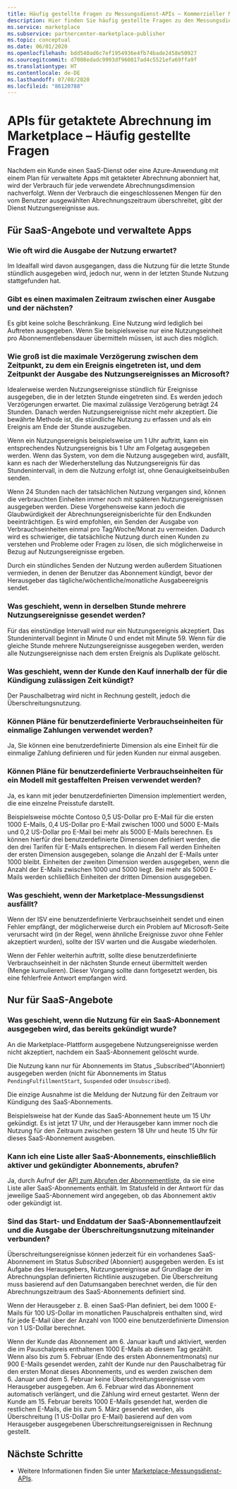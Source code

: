 ```yaml
---
title: Häufig gestellte Fragen zu Messungsdienst-APIs – Kommerzieller Microsoft-Marketplace
description: Hier finden Sie häufig gestellte Fragen zu den Messungsdienst-APIs für SaaS-Angebote in Microsoft AppSource und im Azure Marketplace.
ms.service: marketplace
ms.subservice: partnercenter-marketplace-publisher
ms.topic: conceptual
ms.date: 06/01/2020
ms.openlocfilehash: bdd540ad6c7ef1954936e4fb74bade2458e50927
ms.sourcegitcommit: d7008edadc9993df960817ad4c5521efa69ffa9f
ms.translationtype: HT
ms.contentlocale: de-DE
ms.lasthandoff: 07/08/2020
ms.locfileid: "86120788"
---
```

# <a name="marketplace-metered-billing-apis---faq"></a>APIs für getaktete Abrechnung im Marketplace – Häufig gestellte Fragen

Nachdem ein Kunde einen SaaS-Dienst oder eine Azure-Anwendung mit einem Plan für verwaltete Apps mit getakteter Abrechnung abonniert hat, wird der Verbrauch für jede verwendete Abrechnungsdimension nachverfolgt.  Wenn der Verbrauch die eingeschlossenen Mengen für den vom Benutzer ausgewählten Abrechnungszeitraum überschreitet, gibt der Dienst Nutzungsereignisse aus.

## <a name="for-both-saas-offers-and-managed-apps"></a>Für SaaS-Angebote und verwaltete Apps

### <a name="how-often-is-it-expected-to-emit-usage"></a>Wie oft wird die Ausgabe der Nutzung erwartet?

Im Idealfall wird davon ausgegangen, dass die Nutzung für die letzte Stunde stündlich ausgegeben wird, jedoch nur, wenn in der letzten Stunde Nutzung stattgefunden hat.

### <a name="is-there-a-maximal-period-between-one-emission-and-the-next-one"></a>Gibt es einen maximalen Zeitraum zwischen einer Ausgabe und der nächsten?

Es gibt keine solche Beschränkung. Eine Nutzung wird lediglich bei Auftreten ausgegeben. Wenn Sie beispielsweise nur eine Nutzungseinheit pro Abonnementlebensdauer übermitteln müssen, ist auch dies möglich.

### <a name="what-is-the-maximum-delay-between-the-time-an-event-occurs-and-the-time-a-usage-event-is-emitted-to-microsoft"></a>Wie groß ist die maximale Verzögerung zwischen dem Zeitpunkt, zu dem ein Ereignis eingetreten ist, und dem Zeitpunkt der Ausgabe des Nutzungsereignisses an Microsoft?

Idealerweise werden Nutzungsereignisse stündlich für Ereignisse ausgegeben, die in der letzten Stunde eingetreten sind. Es werden jedoch Verzögerungen erwartet. Die maximal zulässige Verzögerung beträgt 24 Stunden. Danach werden Nutzungsereignisse nicht mehr akzeptiert. Die bewährte Methode ist, die stündliche Nutzung zu erfassen und als ein Ereignis am Ende der Stunde auszugeben.

Wenn ein Nutzungsereignis beispielsweise um 1 Uhr auftritt, kann ein entsprechendes Nutzungsereignis bis 1 Uhr am Folgetag ausgegeben werden.  Wenn das System, von dem die Nutzung ausgegeben wird, ausfällt, kann es nach der Wiederherstellung das Nutzungsereignis für das Stundenintervall, in dem die Nutzung erfolgt ist, ohne Genauigkeitseinbußen senden.

Wenn 24 Stunden nach der tatsächlichen Nutzung vergangen sind, können die verbrauchten Einheiten immer noch mit späteren Nutzungsereignissen ausgegeben werden.  Diese Vorgehensweise kann jedoch die Glaubwürdigkeit der Abrechnungsereignisberichte für den Endkunden beeinträchtigen.  Es wird empfohlen, ein Senden der Ausgabe von Verbrauchseinheiten einmal pro Tag/Woche/Monat zu vermeiden.  Dadurch wird es schwieriger, die tatsächliche Nutzung durch einen Kunden zu verstehen und Probleme oder Fragen zu lösen, die sich möglicherweise in Bezug auf Nutzungsereignisse ergeben.

Durch ein stündliches Senden der Nutzung werden außerdem Situationen vermieden, in denen der Benutzer das Abonnement kündigt, bevor der Herausgeber das tägliche/wöchentliche/monatliche Ausgabeereignis sendet.

### <a name="what-happens-when-you-send-more-than-one-usage-event-in-the-same-hour"></a>Was geschieht, wenn in derselben Stunde mehrere Nutzungsereignisse gesendet werden?

Für das einstündige Intervall wird nur ein Nutzungsereignis akzeptiert. Das Stundenintervall beginnt in Minute 0 und endet mit Minute 59.  Wenn für die gleiche Stunde mehrere Nutzungsereignisse ausgegeben werden, werden alle Nutzungsereignisse nach dem ersten Ereignis als Duplikate gelöscht.

### <a name="what-happens-when-the-customer-cancels-the-purchase-within-the-time-allowed-by-the-cancellation-policy"></a>Was geschieht, wenn der Kunde den Kauf innerhalb der für die Kündigung zulässigen Zeit kündigt?

Der Pauschalbetrag wird nicht in Rechnung gestellt, jedoch die Überschreitungsnutzung.

### <a name="can-custom-meter-plans-be-used-for-one-time-payments"></a>Können Pläne für benutzerdefinierte Verbrauchseinheiten für einmalige Zahlungen verwendet werden?

Ja, Sie können eine benutzerdefinierte Dimension als eine Einheit für die einmalige Zahlung definieren und für jeden Kunden nur einmal ausgeben.

### <a name="can-custom-meter-plans-be-used-to-tiered-pricing-model"></a>Können Pläne für benutzerdefinierte Verbrauchseinheiten für ein Modell mit gestaffelten Preisen verwendet werden?

Ja, es kann mit jeder benutzerdefinierten Dimension implementiert werden, die eine einzelne Preisstufe darstellt.

Beispielsweise möchte Contoso 0,5 US-Dollar pro E-Mail für die ersten 1000 E-Mails, 0,4 US-Dollar pro E-Mail zwischen 1000 und 5000 E-Mails und 0,2 US-Dollar pro E-Mail bei mehr als 5000 E-Mails berechnen. Es können hierfür drei benutzerdefinierte Dimensionen definiert werden, die den drei Tarifen für E-Mails entsprechen. In diesem Fall werden Einheiten der ersten Dimension ausgegeben, solange die Anzahl der E-Mails unter 1000 bleibt. Einheiten der zweiten Dimension werden ausgegeben, wenn die Anzahl der E-Mails zwischen 1000 und 5000 liegt. Bei mehr als 5000 E-Mails werden schließlich Einheiten der dritten Dimension ausgegeben.

### <a name="what-happens-if-the-marketplace-metering-service-has-an-outage"></a>Was geschieht, wenn der Marketplace-Messungsdienst ausfällt?

Wenn der ISV eine benutzerdefinierte Verbrauchseinheit sendet und einen Fehler empfängt, der möglicherweise durch ein Problem auf Microsoft-Seite verursacht wird (in der Regel, wenn ähnliche Ereignisse zuvor ohne Fehler akzeptiert wurden), sollte der ISV warten und die Ausgabe wiederholen.

Wenn der Fehler weiterhin auftritt, sollte diese benutzerdefinierte Verbrauchseinheit in der nächsten Stunde erneut übermittelt werden (Menge kumulieren). Dieser Vorgang sollte dann fortgesetzt werden, bis eine fehlerfreie Antwort empfangen wird.

## <a name="for-saas-offers-only"></a>Nur für SaaS-Angebote

### <a name="what-happens-when-you-emit-usage-for-a-saas-subscription-that-has-been-unsubscribed-already"></a>Was geschieht, wenn die Nutzung für ein SaaS-Abonnement ausgegeben wird, das bereits gekündigt wurde?

An die Marketplace-Plattform ausgegebene Nutzungsereignisse werden nicht akzeptiert, nachdem ein SaaS-Abonnement gelöscht wurde.

Die Nutzung kann nur für Abonnements im Status „Subscribed“(Abonniert) ausgegeben werden (nicht für Abonnements im Status `PendingFulfillmentStart`, `Suspended` oder `Unsubscribed`).

Die einzige Ausnahme ist die Meldung der Nutzung für den Zeitraum vor Kündigung des SaaS-Abonnements.

Beispielsweise hat der Kunde das SaaS-Abonnement heute um 15 Uhr gekündigt. Es ist jetzt 17 Uhr, und der Herausgeber kann immer noch die Nutzung für den Zeitraum zwischen gestern 18 Uhr und heute 15 Uhr für dieses SaaS-Abonnement ausgeben.

### <a name="can-you-get-a-list-of-all-saas-subscriptions-including-active-and-unsubscribed-subscriptions"></a>Kann ich eine Liste aller SaaS-Abonnements, einschließlich aktiver und gekündigter Abonnements, abrufen?

Ja, durch Aufruf der [API zum Abrufen der Abonnementliste](pc-saas-fulfillment-api-v2.md#subscription-apis), da sie eine Liste aller SaaS-Abonnements enthält. Im Statusfeld in der Antwort für das jeweilige SaaS-Abonnement wird angegeben, ob das Abonnement aktiv oder gekündigt ist.

### <a name="are-the-start-and-end-dates-of-saas-subscription-term-and-overage-usage-emission-connected"></a>Sind das Start- und Enddatum der SaaS-Abonnementlaufzeit und die Ausgabe der Überschreitungsnutzung miteinander verbunden?

Überschreitungsereignisse können jederzeit für ein vorhandenes SaaS-Abonnement im Status *Subscribed* (Abonniert) ausgegeben werden. Es ist Aufgabe des Herausgebers, Nutzungsereignisse auf Grundlage der im Abrechnungsplan definierten Richtlinie auszugeben. Die Überschreitung muss basierend auf den Datumsangaben berechnet werden, die für den Abrechnungszeitraum des SaaS-Abonnements definiert sind. 

Wenn der Herausgeber z. B. einen SaaS-Plan definiert, bei dem 1000 E-Mails für 100 US-Dollar im monatlichen Pauschalpreis enthalten sind, wird für jede E-Mail über der Anzahl von 1000 eine benutzerdefinierte Dimension von 1 US-Dollar berechnet.

Wenn der Kunde das Abonnement am 6. Januar kauft und aktiviert, werden die im Pauschalpreis enthaltenen 1000 E-Mails ab diesem Tag gezählt. Wenn also bis zum 5. Februar (Ende des ersten Abonnementmonats) nur 900 E-Mails gesendet werden, zahlt der Kunde nur den Pauschalbetrag für den ersten Monat dieses Abonnements, und es werden zwischen dem 6. Januar und dem 5. Februar keine Überschreitungsereignisse vom Herausgeber ausgegeben. Am 6. Februar wird das Abonnement automatisch verlängert, und die Zählung wird erneut gestartet. Wenn der Kunde am 15. Februar bereits 1000 E-Mails gesendet hat, werden die restlichen E-Mails, die bis zum 5. März gesendet werden, als Überschreitung (1 US-Dollar pro E-Mail) basierend auf den vom Herausgeber ausgegebenen Überschreitungsereignissen in Rechnung gestellt.

## <a name="next-steps"></a>Nächste Schritte

- Weitere Informationen finden Sie unter [Marketplace-Messungsdienst-APIs](./marketplace-metering-service-apis.md).
